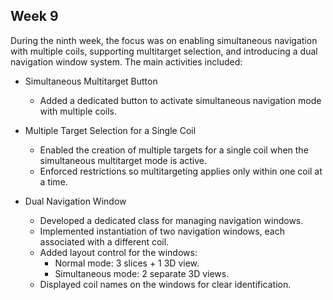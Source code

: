 ## Week 9

During the ninth week, the focus was on enabling simultaneous navigation with multiple coils, supporting multitarget selection, and introducing a dual navigation window system. The main activities included:

- Simultaneous Multitarget Button
    - Added a dedicated button to activate simultaneous navigation mode with multiple coils.

- Multiple Target Selection for a Single Coil
    - Enabled the creation of multiple targets for a single coil when the simultaneous multitarget mode is active.
    - Enforced restrictions so multitargeting applies only within one coil at a time.

- Dual Navigation Window
    - Developed a dedicated class for managing navigation windows.
    - Implemented instantiation of two navigation windows, each associated with a different coil.
    - Added layout control for the windows:
        - Normal mode: 3 slices + 1 3D view.
        - Simultaneous mode: 2 separate 3D views.
    - Displayed coil names on the windows for clear identification.